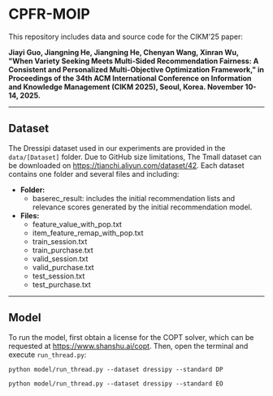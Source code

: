 # CPFR-MOIP
This repository includes data and source code for the CIKM'25 paper:

**Jiayi Guo, Jiangning He, Jiangning He, Chenyan Wang, Xinran Wu, "When Variety Seeking Meets Multi-Sided Recommendation Fairness: A Consistent and Personalized Multi-Objective Optimization Framework," in Proceedings of the 34th ACM International Conference on Information and Knowledge Management (CIKM 2025), Seoul, Korea. November 10-14, 2025.**

___
## Dataset
The Dressipi dataset used in our experiments are provided in the `data/[Dataset]` folder. Due to GitHub size limitations, The Tmall dataset can be downloaded on https://tianchi.aliyun.com/dataset/42.
Each dataset contains one folder and several files and including:
- **Folder:**
  - baserec_result: includes the initial recommendation lists and relevance scores generated by the initial recommendation model.
- **Files:**
  - feature_value_with_pop.txt
  - item_feature_remap_with_pop.txt
  - train_session.txt
  - train_purchase.txt
  - valid_session.txt
  - valid_purchase.txt
  - test_session.txt
  - test_purchase.txt
___
## Model
To run the model, first obtain a license for the COPT solver, which can be requested at https://www.shanshu.ai/copt. Then, open the terminal and execute `run_thread.py`:
```
python model/run_thread.py --dataset dressipy --standard DP
```
```
python model/run_thread.py --dataset dressipy --standard EO
```
